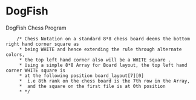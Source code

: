 # DogFish
DogFish Chess Program


		/* Chess Notation on a standard 8*8 chess board deems the bottom right hand corner square as 
		 * being WHITE and hence extending the rule through alternate colors,
		 * the top left hand corner also will be a WHITE square .
		 * Using a simple 8*8 Array for Board layout, the top left hand corner WHITE square is 
		 * at the following position board_layout[7][0]
		 *  i.e 8th rank on the chess board is the 7th row in the Array, 
		 *  and the square on the first file is at 0th position  
		 * */